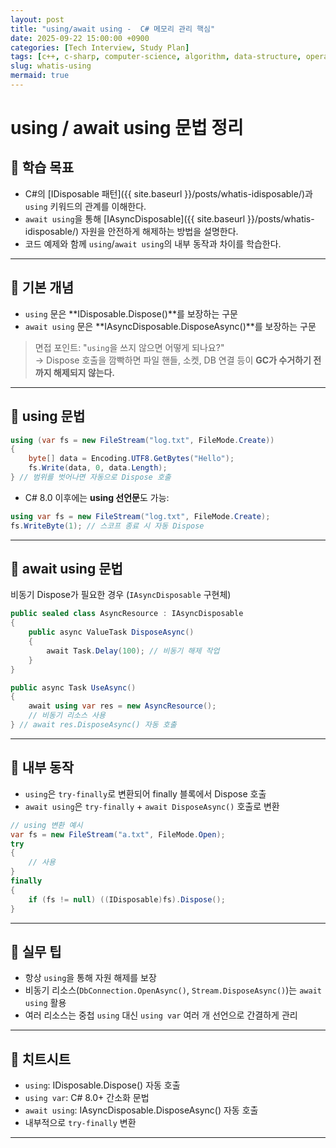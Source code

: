 ```yaml
---
layout: post
title: "using/await using -  C# 메모리 관리 핵심"
date: 2025-09-22 15:00:00 +0900
categories: [Tech Interview, Study Plan]
tags: [c++, c-sharp, computer-science, algorithm, data-structure, operating-system, network, database, design-pattern]
slug: whatis-using
mermaid: true
---
```


# using / await using 문법 정리

## 📌 학습 목표
- C#의 [IDisposable 패턴]({{ site.baseurl }}/posts/whatis-idisposable/)과 `using` 키워드의 관계를 이해한다.  
- `await using`을 통해 [IAsyncDisposable]({{ site.baseurl }}/posts/whatis-idisposable/) 자원을 안전하게 해제하는 방법을 설명한다.  
- 코드 예제와 함께 `using`/`await using`의 내부 동작과 차이를 학습한다.  

---

## 📌 기본 개념
- `using` 문은 **IDisposable.Dispose()**를 보장하는 구문  
- `await using` 문은 **IAsyncDisposable.DisposeAsync()**를 보장하는 구문  

> 면접 포인트: "`using`을 쓰지 않으면 어떻게 되나요?"  
→ Dispose 호출을 깜빡하면 파일 핸들, 소켓, DB 연결 등이 **GC가 수거하기 전까지 해제되지 않는다.**

---

## 📌 using 문법

```csharp
using (var fs = new FileStream("log.txt", FileMode.Create))
{
    byte[] data = Encoding.UTF8.GetBytes("Hello");
    fs.Write(data, 0, data.Length);
} // 범위를 벗어나면 자동으로 Dispose 호출
```

- C# 8.0 이후에는 **using 선언문**도 가능:
```csharp
using var fs = new FileStream("log.txt", FileMode.Create);
fs.WriteByte(1); // 스코프 종료 시 자동 Dispose
```

---

## 📌 await using 문법

비동기 Dispose가 필요한 경우 (`IAsyncDisposable` 구현체)

```csharp
public sealed class AsyncResource : IAsyncDisposable
{
    public async ValueTask DisposeAsync()
    {
        await Task.Delay(100); // 비동기 해제 작업
    }
}

public async Task UseAsync()
{
    await using var res = new AsyncResource();
    // 비동기 리소스 사용
} // await res.DisposeAsync() 자동 호출
```

---

## 📌 내부 동작
- `using`은 `try-finally`로 변환되어 finally 블록에서 Dispose 호출  
- `await using`은 `try-finally` + `await DisposeAsync()` 호출로 변환  

```csharp
// using 변환 예시
var fs = new FileStream("a.txt", FileMode.Open);
try
{
    // 사용
}
finally
{
    if (fs != null) ((IDisposable)fs).Dispose();
}
```

---

## 📌 실무 팁
- 항상 `using`을 통해 자원 해제를 보장  
- 비동기 리소스(`DbConnection.OpenAsync()`, `Stream.DisposeAsync()`)는 `await using` 활용  
- 여러 리소스는 중첩 `using` 대신 `using var` 여러 개 선언으로 간결하게 관리  

---

## 📌 치트시트
- `using`: IDisposable.Dispose() 자동 호출  
- `using var`: C# 8.0+ 간소화 문법  
- `await using`: IAsyncDisposable.DisposeAsync() 자동 호출  
- 내부적으로 `try-finally` 변환  

---